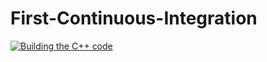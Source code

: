 # First-Continuous-Integration
[![Building the C++ code](https://github.com/TanviMahajan11/First-Continuous-Integration/actions/workflows/actions.yml/badge.svg)](https://github.com/TanviMahajan11/First-Continuous-Integration/actions/workflows/actions.yml)
